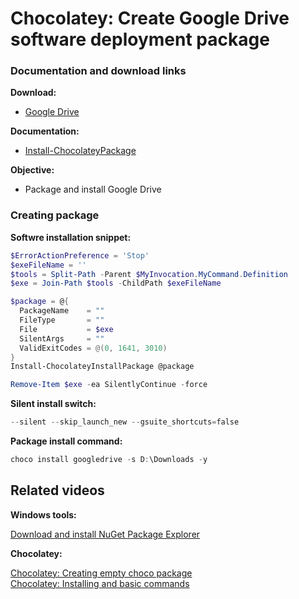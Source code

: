 ﻿# Chocolatey: Create Google Drive software deployment package
### Documentation and download links

<b>Download:</b>

* [Google Drive](https://support.google.com/a/answer/7491144?hl=en#zippy=%2Cwindows)

<b>Documentation:</b>

* [Install-ChocolateyPackage](https://docs.chocolatey.org/en-us/create/functions/install-chocolateypackage)

<b>Objective: </b>

* Package and install Google Drive

### Creating package

<b>Softwre installation snippet:</b>

```powershell
$ErrorActionPreference = 'Stop'
$exeFileName = ''
$tools = Split-Path -Parent $MyInvocation.MyCommand.Definition
$exe = Join-Path $tools -ChildPath $exeFileName

$package = @{
  PackageName    = ""
  FileType       = ""
  File           = $exe
  SilentArgs     = ""
  ValidExitCodes = @(0, 1641, 3010)
}
Install-ChocolateyInstallPackage @package

Remove-Item $exe -ea SilentlyContinue -force
```

<b>Silent install switch:</b>

```powershell
--silent --skip_launch_new --gsuite_shortcuts=false
```

<b>Package install command:</b>
```powershell
choco install googledrive -s D:\Downloads -y
```

## Related videos

<b>Windows tools:</b>

[Download and install NuGet Package Explorer](https://youtu.be/94u9jDCpifM)

<b>Chocolatey:</b>

[Chocolatey: Creating empty choco package](https://youtu.be/grueS3wnRNw) <br />
[Chocolatey: Installing and basic commands](https://youtu.be/vEH7t5eqJq4)

